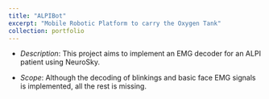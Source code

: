 ```yaml
---
title: "ALPIBot"
excerpt: "Mobile Robotic Platform to carry the Oxygen Tank"
collection: portfolio
---
```


* *Description*: This project aims to implement an EMG decoder for an ALPI patient using NeuroSky.

* *Scope*: Although the decoding of blinkings and basic face EMG signals is implemented, all the rest is missing.
